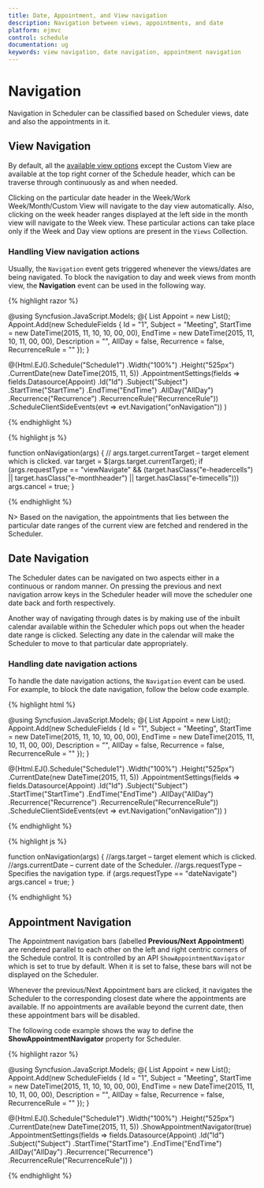 ```yaml
---
title: Date, Appointment, and View navigation
description: Navigation between views, appointments, and date
platform: ejmvc
control: schedule
documentation: ug
keywords: view navigation, date navigation, appointment navigation 
---
```

# Navigation

Navigation in Scheduler can be classified based on Scheduler views, date and also the appointments in it.

## View Navigation

By default, all the [available view options](/aspnetmvc/schedule/views) except the Custom View are available at the top right corner of the Schedule header, which can be traverse through continuously as and when needed. 

Clicking on the particular date header in the Week/Work Week/Month/Custom View will navigate to the day view automatically. Also, clicking on the week header ranges displayed at the left side in the month view will navigate to the Week view. These particular actions can take place only if the Week and Day view options are present in the `Views` Collection.

### Handling View navigation actions

Usually, the `Navigation` event gets triggered whenever the views/dates are being navigated. To block the navigation to day and week views from month view, the **Navigation** event can be used in the following way.

{% highlight razor %}

@using Syncfusion.JavaScript.Models;
@{
    <!-- Datasource for Appointments -->
    List<ScheduleFields> Appoint = new List<ScheduleFields>();
    Appoint.Add(new ScheduleFields { Id = "1", Subject = "Meeting", StartTime = new DateTime(2015, 11, 10, 10, 00, 00), EndTime = new DateTime(2015, 11, 10, 11, 00, 00), Description = "", AllDay = false, Recurrence = false, RecurrenceRule = "" });
}

@(Html.EJ().Schedule("Schedule1")
        .Width("100%")
        .Height("525px")
        .CurrentDate(new DateTime(2015, 11, 5))
        .AppointmentSettings(fields => fields.Datasource(Appoint)
            .Id("Id")
            .Subject("Subject")
            .StartTime("StartTime")
            .EndTime("EndTime")
            .AllDay("AllDay")
            .Recurrence("Recurrence")
            .RecurrenceRule("RecurrenceRule"))
        .ScheduleClientSideEvents(evt => evt.Navigation("onNavigation"))
)

{% endhighlight %}

{% highlight js %}

function onNavigation(args) {
    // args.target.currentTarget – target element which is clicked.
    var target = $(args.target.currentTarget);
    if (args.requestType == "viewNavigate" && (target.hasClass("e-headercells") || target.hasClass("e-monthheader") || target.hasClass("e-timecells")))
        args.cancel = true;
}

{% endhighlight %}

N> Based on the navigation, the appointments that lies between the particular date ranges of the current view are fetched and rendered in the Scheduler.

## Date Navigation

The Scheduler dates can be navigated on two aspects either in a continuous or random manner. On pressing the previous and next navigation arrow keys in the Scheduler header will move the scheduler one date back and forth respectively.

Another way of navigating through dates is by making use of the inbuilt calendar available within the Scheduler which pops out when the header date range is clicked. Selecting any date in the calendar will make the Scheduler to move to that particular date appropriately.

### Handling date navigation actions

To handle the date navigation actions, the `Navigation` event can be used. For example, to block the date navigation, follow the below code example.

{% highlight html %}

@using Syncfusion.JavaScript.Models;
@{
    <!-- Datasource for Appointments -->
    List<ScheduleFields> Appoint = new List<ScheduleFields>();
    Appoint.Add(new ScheduleFields { Id = "1", Subject = "Meeting", StartTime = new DateTime(2015, 11, 10, 10, 00, 00), EndTime = new DateTime(2015, 11, 10, 11, 00, 00), Description = "", AllDay = false, Recurrence = false, RecurrenceRule = "" });
}

@(Html.EJ().Schedule("Schedule1")
        .Width("100%")
        .Height("525px")
        .CurrentDate(new DateTime(2015, 11, 5))
        .AppointmentSettings(fields => fields.Datasource(Appoint)
            .Id("Id")
            .Subject("Subject")
            .StartTime("StartTime")
            .EndTime("EndTime")
            .AllDay("AllDay")
            .Recurrence("Recurrence")
            .RecurrenceRule("RecurrenceRule"))
        .ScheduleClientSideEvents(evt => evt.Navigation("onNavigation"))
)

{% endhighlight %}

{% highlight js %}

function onNavigation(args) {
    //args.target – target element which is clicked.
    //args.currentDate – current date of the Scheduler.
    //args.requestType – Specifies the navigation type.
    if (args.requestType == "dateNavigate")
        args.cancel = true;
}

{% endhighlight %}

## Appointment Navigation

The Appointment navigation bars (labelled **Previous/Next Appointment**) are rendered parallel to each other on the left and right centric corners of the Schedule control. It is controlled by an API `ShowAppointmentNavigator` which is set to true by default. When it is set to false, these bars will not be displayed on the Scheduler.

Whenever the previous/Next Appointment bars are clicked, it navigates the Scheduler to the corresponding closest date where the appointments are available. If no appointments are available beyond the current date, then these appointment bars will be disabled.   

The following code example shows the way to define the **ShowAppointmentNavigator** property for Scheduler.

{% highlight razor %}

@using Syncfusion.JavaScript.Models;
@{
    <!-- Datasource for Appointments -->
    List<ScheduleFields> Appoint = new List<ScheduleFields>();
    Appoint.Add(new ScheduleFields { Id = "1", Subject = "Meeting", StartTime = new DateTime(2015, 11, 10, 10, 00, 00), EndTime = new DateTime(2015, 11, 10, 11, 00, 00), Description = "", AllDay = false, Recurrence = false, RecurrenceRule = "" });
}

@(Html.EJ().Schedule("Schedule1")
        .Width("100%")
        .Height("525px")
        .CurrentDate(new DateTime(2015, 11, 5))
        .ShowAppointmentNavigator(true)
        .AppointmentSettings(fields => fields.Datasource(Appoint)
            .Id("Id")
            .Subject("Subject")
            .StartTime("StartTime")
            .EndTime("EndTime")
            .AllDay("AllDay")
            .Recurrence("Recurrence")
            .RecurrenceRule("RecurrenceRule"))
)

{% endhighlight %}

